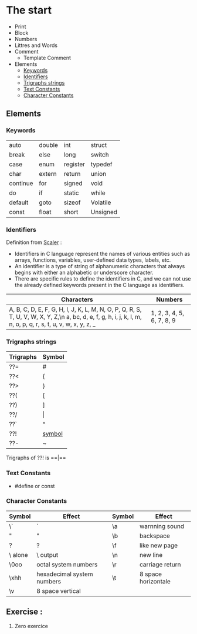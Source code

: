 # The start

- Print
- Block
- Numbers
- Littres and Words
- Comment
     - Template Comment
- Elements
     - [Keywords](#keywords)
     - [Identifiers](#identifiers)
     - [Trigraphs strings](#trigraphs-strings)
     - [Text Constants](#text-Constants)
     - [Character Constants](#character-constants)

## Elements

### Keywords
|||||
|-|-|-|-|
|auto|double|int|struct|
|break|else|long|switch|
|case|enum|register|typedef|
|char|extern|return|union|
|continue|for|signed|void|
|do|if|static|while|
|default|goto|sizeof|Volatile|
|const|float|short|Unsigned|

### Identifiers

Definition from [Scaler](https://www.scaler.com/topics/c/identifiers-in-c/) :

- Identifiers in C language represent the names of various entities such as arrays, functions, variables, user-defined data types, labels, etc.
- An identifier is a type of string of alphanumeric characters that always begins with either an alphabetic or underscore character.
- There are specific rules to define the identifiers in C, and we can not use the already defined keywords present in the C language as identifiers.

|Characters|Numbers|
|-|-|
|A, B, C, D, E, F, G, H, I, J, K, L, M, N, O, P, Q, R, S, T, U, V, W, X, Y, Z,\n a, bc, d, e, f, g, h, i, j, k, l, m, n, o, p, q, r, s, t, u, v, w, x, y, z, _|1, 2, 3, 4, 5, 6, 7, 8, 9|

### Trigraphs strings

|Trigraphs|Symbol|
|-|-|
|??=|#|
|??<|{|
|??>|}|
|??(|[|
|??)|]|
|??/|\|
|??`|^|
|??!|[symbol](#this)|
|??-|~|

<p id="this">Trigraphs of ??! is ==|==</p>

### Text Constants

- #define or const

### Character Constants

|Symbol|Effect|Symbol|Effect|
|-|-|-|-|
|\\`|`|\a|warnning sound|
|\"|"|\b|backspace|
|\?|?|\f|like new page|
|\ alone|\ output|\n|new line|
|\0oo|octal system numbers|\r|carriage return|
|\xhh|hexadecimal system numbers|\t|8 space horizontale|
|\v|8 space vertical|||


## Exercise :

1. Zero exercice
